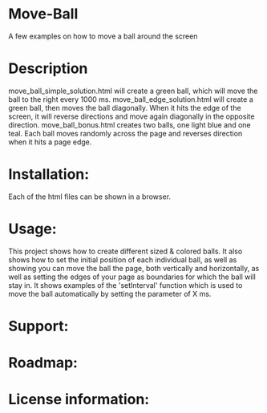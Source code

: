 # Move-Ball
A few examples on how to move a ball around the screen

# Description
move_ball_simple_solution.html will create a green ball, which will move the ball to the right every 1000 ms.
move_ball_edge_solution.html will create a green ball, then moves the ball diagonally.  When it hits the edge of the screen, it will reverse directions and move again diagonally in the opposite direction.
move_ball_bonus.html creates two balls, one light blue and one teal. Each ball moves randomly across the page and reverses direction when it hits a page edge.

# Installation: 
Each of the html files can be shown in a browser. 

# Usage: 
This project shows how to create different sized & colored balls.  It also shows how to set the initial position of each individual ball, as well as showing you can move the ball the page, both vertically and horizontally, as well as setting the edges of your page as boundaries for which the ball will stay in.  It shows examples of the 'setInterval' function which is used to move the ball automatically by setting the parameter of X ms.  

# Support: 

# Roadmap: 

# License information: 
